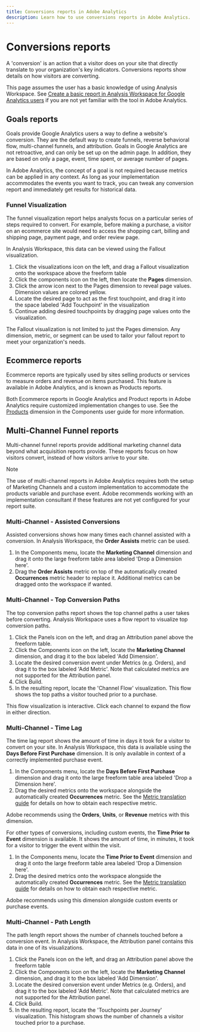 ```yaml
---
title: Conversions reports in Adobe Analytics
description: Learn how to use conversions reports in Adobe Analytics.
---
```


# Conversions reports

A 'conversion' is an action that a visitor does on your site that directly translate to your organization's key indicators. Conversions reports show details on how visitors are converting.

This page assumes the user has a basic knowledge of using Analysis Workspace. See [Create a basic report in Analysis Workspace for Google Analytics users](create-report.md) if you are not yet familiar with the tool in Adobe Analytics.

## Goals reports

Goals provide Google Analytics users a way to define a website's conversion. They are the default way to create funnels, reverse behavioral flow, multi-channel funnels, and attribution. Goals in Google Analytics are not retroactive, and can only be set up on the admin page. In addition, they are based on only a page, event, time spent, or average number of pages.

In Adobe Analytics, the concept of a goal is not required because metrics can be applied in any context. As long as your implementation accommodates the events you want to track, you can tweak any conversion report and immediately get results for historical data.

### Funnel Visualization

The funnel visualization report helps analysts focus on a particular series of steps required to convert. For example, before making a purchase, a visitor on an ecommerce site would need to access the shopping cart, billing and shipping page, payment page, and order review page.

In Analysis Workspace, this data can be viewed using the Fallout visualization.

1. Click the visualizations icon on the left, and drag a Fallout visualization onto the workspace above the freeform table
2. Click the components icon on the left, then locate the **Pages** dimension.
3. Click the arrow icon next to the Pages dimension to reveal page values. Dimension values are colored yellow.
4. Locate the desired page to act as the first touchpoint, and drag it into the space labeled 'Add Touchpoint' in the visualization
5. Continue adding desired touchpoints by dragging page values onto the visualization.

The Fallout visualization is not limited to just the Pages dimension. Any dimension, metric, or segment can be used to tailor your fallout report to meet your organization's needs.

<!-- Consider a screenshot of a basic Fallout -->

## Ecommerce reports

Ecommerce reports are typically used by sites selling products or services to measure orders and revenue on items purchased. This feature is available in Adobe Analytics, and is known as Products reports.

<!-- Consider directing users to the Products (Retail) template -->

Both Ecommerce reports in Google Analytics and Product reports in Adobe Analytics require customized implementation changes to use. See the [Products](../../../components/c-variables/dimensionslist/reports-products.md) dimension in the Components user guide for more information.

## Multi-Channel Funnel reports

Multi-channel funnel reports provide additional marketing channel data beyond what acquisition reports provide. These reports focus on how visitors convert, instead of how visitors arrive to your site.

<!-- Consider mentioning the Campaign Performance (Retail) and Acquisition (Web) templates-->

> [!NOTE]
>
> The use of multi-channel reports in Adobe Analytics requires both the setup of Marketing Channels and a custom implementation to accommodate the products variable and purchase event. Adobe recommends working with an implementation consultant if these features are not yet configured for your report suite.

### Multi-Channel - Assisted Conversions

Assisted conversions shows how many times each channel assisted with a conversion. In Analysis Workspace, the **Order Assists** metric can be used.

1. In the Components menu, locate the **Marketing Channel** dimension and drag it onto the large freeform table area labeled 'Drop a Dimension here'.
2. Drag the **Order Assists** metric on top of the automatically created **Occurrences** metric header to replace it. Additional metrics can be dragged onto the workspace if wanted.

### Multi-Channel - Top Conversion Paths

The top conversion paths report shows the top channel paths a user takes before converting. Analysis Workspace uses a flow report to visualize top conversion paths.

1. Click the Panels icon on the left, and drag an Attribution panel above the freeform table.
2. Click the Components icon on the left, locate the **Marketing Channel** dimension, and drag it to the box labeled 'Add Dimension'.
3. Locate the desired conversion event under Metrics (e.g. Orders), and drag it to the box labeled 'Add Metric'. Note that calculated metrics are not supported for the Attribution panel.
4. Click Build.
5. In the resulting report, locate the 'Channel Flow' visualization. This flow shows the top paths a visitor touched prior to a purchase.

This flow visualization is interactive. Click each channel to expand the flow in either direction.

<!-- Consider a screenshot of this flow viz-->

### Multi-Channel - Time Lag

The time lag report shows the amount of time in days it took for a visitor to convert on your site. In Analysis Workspace, this data is available using the **Days Before First Purchase** dimension. It is only available in context of a correctly implemented purchase event.

1. In the Components menu, locate the **Days Before First Purchase** dimension and drag it onto the large freeform table area labeled 'Drop a Dimension here'.
2. Drag the desired metrics onto the workspace alongside the automatically created **Occurrences** metric. See the [Metric translation guide](common-metrics.md) for details on how to obtain each respective metric.

Adobe recommends using the **Orders**, **Units**, or **Revenue** metrics with this dimension.

For other types of conversions, including custom events, the **Time Prior to Event** dimension is available. It shows the amount of time, in minutes, it took for a visitor to trigger the event within the visit.

1. In the Components menu, locate the **Time Prior to Event** dimension and drag it onto the large freeform table area labeled 'Drop a Dimension here'.
2. Drag the desired metrics onto the workspace alongside the automatically created **Occurrences** metric. See the [Metric translation guide](common-metrics.md) for details on how to obtain each respective metric.

Adobe recommends using this dimension alongside custom events or purchase events.

### Multi-Channel - Path Length

The path length report shows the number of channels touched before a conversion event. In Analysis Workspace, the Attribution panel contains this data in one of its visualizations.

1. Click the Panels icon on the left, and drag an Attribution panel above the freeform table
2. Click the Components icon on the left, locate the **Marketing Channel** dimension, and drag it to the box labeled 'Add Dimension'.
3. Locate the desired conversion event under Metrics (e.g. Orders), and drag it to the box labeled 'Add Metric'. Note that calculated metrics are not supported for the Attribution panel.
4. Click Build.
5. In the resulting report, locate the 'Touchpoints per Journey' visualization. This histogram shows the number of channels a visitor touched prior to a purchase.
